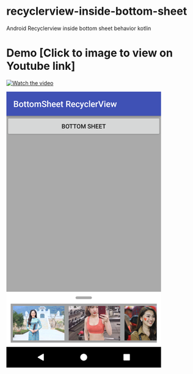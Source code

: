 # recyclerview-inside-bottom-sheet
Android Recyclerview inside bottom sheet behavior kotlin

# Demo [Click to image to view on Youtube link]
[![Watch the video](https://youtu.be/TxgfxPSNhzw)](https://youtu.be/TxgfxPSNhzw)

<img src="screenshots/recyclerview-inside-bottom-sheet.png" height="720" alt="Screenshot"/> 
